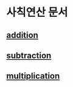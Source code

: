 # 사칙연산 문서

## [addition](global.html#addition)

## [subtraction](global.html#subtraction)

## [multiplication](global.html#multiplication)
